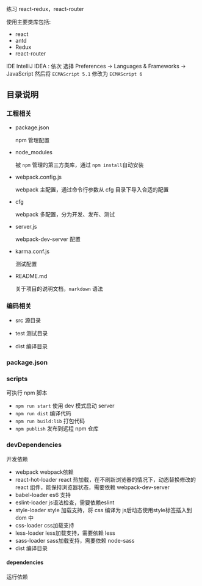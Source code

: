 练习 react-redux，react-router

使用主要类库包括:

* react
* antd
* Redux
* react-router

IDE IntelliJ IDEA :
    依次 选择 Preferences -> Languages & Frameworks -> JavaScript
    然后将 `ECMAScript 5.1` 修改为 `ECMAScript 6`

## 目录说明
### 工程相关
* package.json

    npm 管理配置

* node_modules

    被 `npm` 管理的第三方类库，通过 `npm install`自动安装

* webpack.config.js

    webpack 主配置，通过命令行参数从 cfg 目录下导入合适的配置

* cfg

    webpack 多配置，分为开发、发布、测试

* server.js

    webpack-dev-server 配置

* karma.conf.js

    测试配置

* README.md

    关于项目的说明文档，`markdown` 语法

### 编码相关

* src 源目录

* test 测试目录

* dist 编译目录

### package.json

### scripts
可执行 npm 脚本

* `npm run start` 使用 dev 模式启动 server
* `npm run dist` 编译代码
* `npm run build:lib` 打包代码
* `npm publish` 发布到远程 npm 仓库


### devDependencies
开发依赖

* webpack
  webpack依赖
* react-hot-loader
  react 热加载，在不刷新浏览器的情况下，动态替换修改的 react 组件，能保持浏览器状态，需要依赖 webpack-dev-server
* babel-loader
  es6 支持
* eslint-loader
  js语法检查，需要依赖eslint
* style-loader
  style 加载支持，将 css 编译为 js后动态使用style标签插入到 dom 中
* css-loader
  css加载支持
* less-loader
  less加载支持，需要依赖 less
* sass-loader
  sass加载支持，需要依赖 node-sass
* dist 编译目录

#### dependencies
运行依赖

